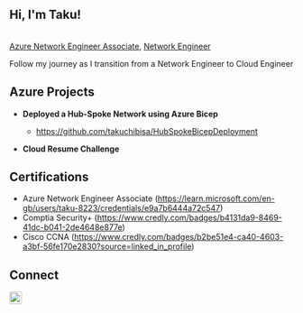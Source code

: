 <h2>Hi, I'm Taku!  </h2>
<br/><a href="https://github.com/takuchibisa">Azure Network Engineer Associate</a>, <a href="https://www.linkedin.com/in/takudzwa-chibisa/"> Network Engineer</a>
<p> Follow my journey as I transition from a Network Engineer to Cloud Engineer</p>
<h2> Azure Projects</h2>

- <b>Deployed a Hub-Spoke Network using Azure Bicep </b>
  - https://github.com/takuchibisa/HubSpokeBicepDeployment
    
- <b>Cloud Resume Challenge </b>

<h2> Certifications</h2>

  - Azure Network Engineer Associate (https://learn.microsoft.com/en-gb/users/taku-8223/credentials/e9a7b6444a72c547)
  - Comptia Security+ (https://www.credly.com/badges/b4131da9-8469-41dc-b041-2de4648e877e)
  - Cisco CCNA (https://www.credly.com/badges/b2be51e4-ca40-4603-a3bf-56fe170e2830?source=linked_in_profile)

<h2> Connect </h2>

[<img align="left" alt="TakuChibisa | LinkedIn" width="22px" src="https://cdn.jsdelivr.net/npm/simple-icons@v3/icons/linkedin.svg" />][linkedin]

[linkedin]: https://www.linkedin.com/in/takudzwa-chibisa/
